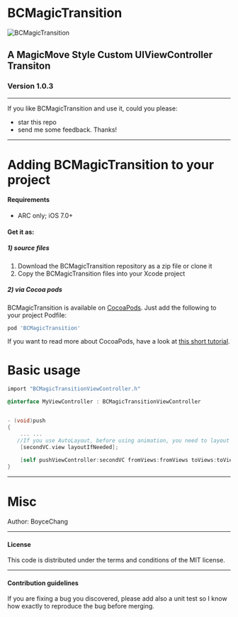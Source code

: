 BCMagicTransition
=====================

![BCMagicTransition](https://github.com/boycechang/BCMagicTransition/blob/master/MagicTransition.gif)


## A MagicMove Style Custom UIViewController Transiton

### Version 1.0.3


---
If you like BCMagicTransition and use it, could you please:

 * star this repo 
 * send me some feedback. Thanks!


------------------------------------
Adding BCMagicTransition to your project
====================================

#### Requirements

* ARC only; iOS 7.0+

#### Get it as: 
##### 1) source files

1. Download the BCMagicTransition repository as a zip file or clone it
2. Copy the BCMagicTransition files into your Xcode project

##### 2) via Cocoa pods

BCMagicTransition is available on [CocoaPods](http://cocoapods.org). Just add the following to your project Podfile:

```ruby
pod 'BCMagicTransition'
```

If you want to read more about CocoaPods, have a look at [this short tutorial](http://www.raywenderlich.com/12139/introduction-to-cocoapods).


Basic usage
====================================
```objective-c
import "BCMagicTransitionViewController.h"

@interface MyViewController : BCMagicTransitionViewController


- (void)push
{
    ... ...
   //If you use AutoLayout, before using animation, you need to layout views so that it can get the correct frame. It means need to invoke layoutIfNeeded before pushing.
    [secondVC.view layoutIfNeeded];    
    
    [self pushViewController:secondVC fromViews:fromViews toViews:toViews duration:0.3];
}

```

-------

Misc
=======

Author: BoyceChang

-------
#### License
This code is distributed under the terms and conditions of the MIT license. 

-------
#### Contribution guidelines

If you are fixing a bug you discovered, please add also a unit test so I know how exactly to reproduce the bug before merging.
